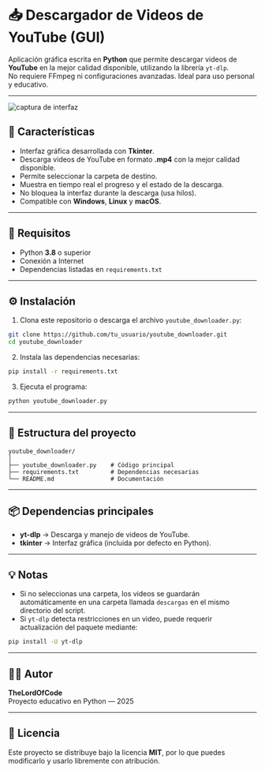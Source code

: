 # 📥 Descargador de Videos de YouTube (GUI)

Aplicación gráfica escrita en **Python** que permite descargar videos de **YouTube** en la mejor calidad disponible, utilizando la librería `yt-dlp`.  
No requiere FFmpeg ni configuraciones avanzadas. Ideal para uso personal y educativo.

---
![captura de interfaz](img/interfaz.png)

## 🚀 Características

- Interfaz gráfica desarrollada con **Tkinter**.  
- Descarga videos de YouTube en formato **.mp4** con la mejor calidad disponible.  
- Permite seleccionar la carpeta de destino.  
- Muestra en tiempo real el progreso y el estado de la descarga.  
- No bloquea la interfaz durante la descarga (usa hilos).  
- Compatible con **Windows**, **Linux** y **macOS**.

---

## 🧰 Requisitos

- Python **3.8** o superior  
- Conexión a Internet  
- Dependencias listadas en `requirements.txt`

---

## ⚙️ Instalación

1. Clona este repositorio o descarga el archivo `youtube_downloader.py`:

```bash
git clone https://github.com/tu_usuario/youtube_downloader.git
cd youtube_downloader
```

2. Instala las dependencias necesarias:

```bash
pip install -r requirements.txt
```

3. Ejecuta el programa:

```bash
python youtube_downloader.py
```

---

## 📂 Estructura del proyecto

```
youtube_downloader/
│
├── youtube_downloader.py    # Código principal
├── requirements.txt         # Dependencias necesarias
└── README.md                # Documentación
```

---

## 📦 Dependencias principales

- **yt-dlp** → Descarga y manejo de videos de YouTube.
- **tkinter** → Interfaz gráfica (incluida por defecto en Python).

---

## 💡 Notas

- Si no seleccionas una carpeta, los videos se guardarán automáticamente en una carpeta llamada `descargas` en el mismo directorio del script.  
- Si `yt-dlp` detecta restricciones en un video, puede requerir actualización del paquete mediante:

```bash
pip install -U yt-dlp
```

---

## 👨‍💻 Autor

**TheLordOfCode**  
Proyecto educativo en Python — 2025

---

## 🪪 Licencia

Este proyecto se distribuye bajo la licencia **MIT**, por lo que puedes modificarlo y usarlo libremente con atribución.
